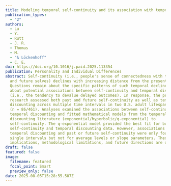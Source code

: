 ```yaml
---
title: Modeling temporal self-continuity and its association with temporal discounting
publication_types:
  - "2"
authors:
  - Lu
  - Y.
  - Rutt
  - J. R.
  - Thomas
  - M.
  - "& Löckenhoff"
  - C. E.
doi: https://doi.org/10.1016/j.paid.2025.113354
publication: Personality and Individual Differences
abstract: Self-continuity (i.e., people's sense of connectedness with their past
  and future selves) declines with increasing distance from the present moment.
  Questions remain about the specific patterns of such temporal declines and
  about potential associations between self-continuity and temporal discounting
  (i.e., the tendency to devalue delayed outcomes). In response, the present
  research assessed both past and future self-continuity as well as temporal
  discounting across multiple time intervals in two U.S. adult lifespan samples
  (n = 86/461). Analyses examined the associations between self-continuity and
  temporal discounting and fitted mathematical models from the temporal
  discounting literature (exponential/hyperbolic/q-exponential) to
  self-continuity. The q-exponential model provided the best fit for both
  self-continuity and temporal discounting data. However, associations between
  temporal discounting and past or future self-continuity were only found at
  single intervals but not for average levels or slope parameters. Theoretical
  implications, methodological limitations, and future directions are discussed.
draft: false
featured: false
image:
  filename: featured
  focal_point: Smart
  preview_only: false
date: 2025-08-05T15:28:55.507Z
---
```

